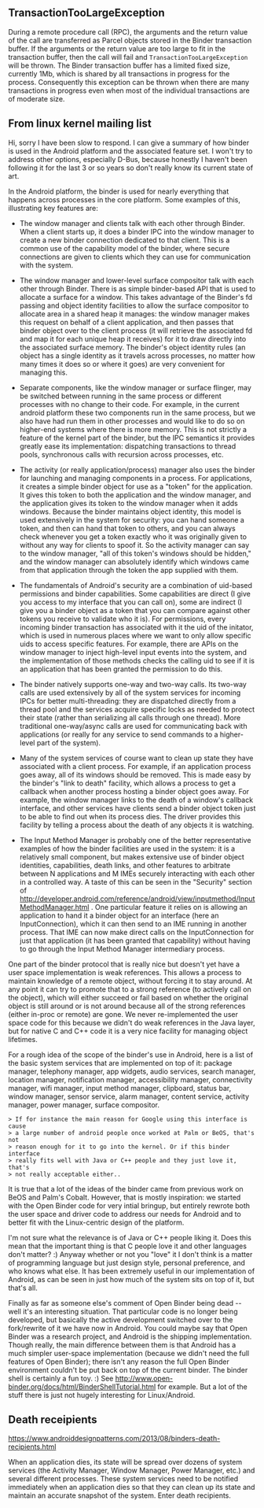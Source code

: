 
## TransactionTooLargeException

During a remote procedure call (RPC), the arguments and the return value of the call are transferred as Parcel objects stored in the Binder transaction buffer. If the arguments or the return value are too large to fit in the transaction buffer, then the call will fail and `TransactionTooLargeException` will be thrown. The Binder transaction buffer has a limited fixed size, currently 1Mb, which is shared by all transactions in progress for the process. Consequently this exception can be thrown when there are many transactions in progress even when most of the individual transactions are of moderate size.

## From linux kernel mailing list

Hi, sorry I have been slow to respond.  I can give a summary of how
binder is used in the Android platform and the associated feature set.
 I won't try to address other options, especially D-Bus, because
honestly I haven't been following it for the last 3 or so years so
don't really know its current state of art.

In the Android platform, the binder is used for nearly everything that
happens across processes in the core platform.  Some examples of this,
illustrating key features are:

- The window manager and clients talk with each other through Binder.
When a client starts up, it does a binder IPC into the window manager
to create a new binder connection dedicated to that client.  This is a
common use of the capability model of the binder, where secure
connections are given to clients which they can use for communication
with the system.

- The window manager and lower-level surface compositor talk with each
other through Binder.  There is as simple binder-based API that is
used to allocate a surface for a window.  This takes advantage of the
Binder's fd passing and object identity facilities to allow the
surface compositor to allocate area in a shared heap it manages: the
window manager makes this request on behalf of a client application,
and then passes that binder object over to the client process (it will
retrieve the associated fd and map it for each unique heap it
receives) for it to draw directly into the associated surface memory.
The binder's object identity rules (an object has a single identity as
it travels across processes, no matter how many times it does so or
where it goes) are very convenient for managing this.

- Separate components, like the window manager or surface flinger, may
be switched between running in the same process or different processes
with no change to their code.  For example, in the current android
platform these two components run in the same process, but we also
have had run them in other processes and would like to do so on
higher-end systems where there is more memory.  This is not strictly a
feature of the kernel part of the binder, but the IPC semantics it
provides greatly ease its implementation: dispatching transactions to
thread pools, synchronous calls with recursion across processes, etc.

- The activity (or really application/process) manager also uses the
binder for launching and managing components in a process.  For
applications, it creates a simple binder object for use as a "token"
for the application.  It gives this token to both the application and
the window manager, and the application gives its token to the window
manager when it adds windows.  Because the binder maintains object
identity, this model is used extensively in the system for security:
you can hand someone a token, and then can hand that token to others,
and you can always check whenever you get a token exactly who it was
originally given to without any way for clients to spoof it.  So the
activity manager can say to the window manager, "all of this token's
windows should be hidden," and the window manager can absolutely
identify which windows came from that application through the token
the app supplied with them.

- The fundamentals of Android's security are a combination of
uid-based permissions and binder capabilities.  Some capabilities are
direct (I give you access to my interface that you can call on), some
are indirect (I give you a binder object as a token that you can
compare against other tokens you receive to validate who it is).  For
permissions, every incoming binder transaction has associated with it
the uid of the initator, which is used in numerous places where we
want to only allow specific uids to access specific features.  For
example, there are APIs on the window manager to inject high-level
input events into the system, and the implementation of those methods
checks the calling uid to see if it is an application that has been
granted the permission to do this.

- The binder natively supports one-way and two-way calls.  Its two-way
calls are used extensively by all of the system services for incoming
IPCs for better multi-threading: they are dispatched directly from a
thread pool and the services acquire specific locks as needed to
protect their state (rather than serializing all calls through one
thread).  More traditional one-way/async calls are used for
communicating back with applications (or really for any service to
send commands to a higher-level part of the system).

- Many of the system services of course want to clean up state they
have associated with a client process.  For example, if an application
process goes away, all of its windows should be removed.  This is made
easy by the binder's "link to death" facility, which allows a process
to get a callback when another process hosting a binder object goes
away.  For example, the window manager links to the death of a
window's callback interface, and other services have clients send a
binder object token just to be able to find out when its process dies.
 The driver provides this facility by telling a process about the
death of any objects it is watching.

- The Input Method Manager is probably one of the better
representative examples of how the binder facilities are used in the
system: it is a relatively small component, but makes extensive use of
binder object identities, capabilities, death links, and other
features to arbitrate between N applications and M IMEs securely
interacting with each other in a controlled way.  A taste of this can
be seen in the "Security" section of
http://developer.android.com/reference/android/view/inputmethod/InputMethodManager.html
.  One particular feature it relies on is allowing an application to
hand it a binder object for an interface (here an InputConnection),
which it can then send to an IME running in another process.  That IME
can now make direct calls on the InputConnection for just that
application (it has been granted that capability) without having to go
through the Input Method Manager intermediary process.

One part of the binder protocol that is really nice but doesn't yet
have a user space implementation is weak references.  This allows a
process to maintain knowledge of a remote object, without forcing it
to stay around.  At any point it can try to promote that to a strong
reference (to actively call on the object), which will either succeed
or fail based on whether the original object is still around or is not
around because all of the strong references (either in-proc or remote)
are gone.  We never re-implemented the user space code for this
because we didn't do weak references in the Java layer, but for native
C and C++ code it is a very nice facility for managing object
lifetimes.

For a rough idea of the scope of the binder's use in Android, here is
a list of the basic system services that are implemented on top of it:
package manager, telephony manager, app widgets, audio services,
search manager, location manager, notification manager, accessibility
manager, connectivity manager, wifi manager, input method manager,
clipboard, status bar, window manager, sensor service, alarm manager,
content service, activity manager, power manager, surface compositor.

```
> If for instance the main reason for Google using this interface is cause
> a large number of android people once worked at Palm or BeOS, that's not
> reason enough for it to go into the kernel. Or if this binder interface
> really fits well with Java or C++ people and they just love it, that's
> not really acceptable either..
```
It is true that a lot of the ideas of the binder came from previous
work on BeOS and Palm's Cobalt.  However, that is mostly inspiration:
we started with the Open Binder code for very intial bringup, but
entirely rewrote both the user space and driver code to address our
needs for Android and to better fit with the Linux-centric design of
the platform.

I'm not sure what the relevance is of Java or C++ people liking it.
Does this mean that the important thing is that C people love it and
other languages don't matter? :)  Anyway whether or not you "love" it
I don't think is a matter of programming language but just design
style, personal preference, and who knows what else.  It has been
extremely useful in our implementation of Android, as can be seen in
just how much of the system sits on top of it, but that's all.

Finally as far as someone else's comment of Open Binder being dead --
well it's an interesting situation.  That particular code is no longer
being developed, but basically the active development switched over to
the fork/rewrite of it we have now in Android.  You could maybe say
that Open Binder was a research project, and Android is the shipping
implementation.  Though really, the main difference between them is
that Android has a much simpler user-space implementation (because we
didn't need the full features of Open Binder); there isn't any reason
the full Open Binder environment couldn't be put back on top of the
current binder.  The binder shell is certainly a fun toy. :)  See
http://www.open-binder.org/docs/html/BinderShellTutorial.html for
example.  But a lot of the stuff there is just not hugely interesting
for Linux/Android.

## Death receipients

https://www.androiddesignpatterns.com/2013/08/binders-death-recipients.html

When an application dies, its state will be spread over dozens of system services (the Activity Manager, Window Manager, Power Manager, etc.) and several different processes. These system services need to be notified immediately when an application dies so that they can clean up its state and maintain an accurate snapshot of the system. Enter death recipients.

